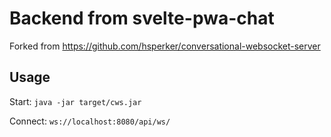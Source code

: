 # Backend from svelte-pwa-chat

Forked from https://github.com/hsperker/conversational-websocket-server

## Usage

Start: `java -jar target/cws.jar`

Connect: `ws://localhost:8080/api/ws/`
